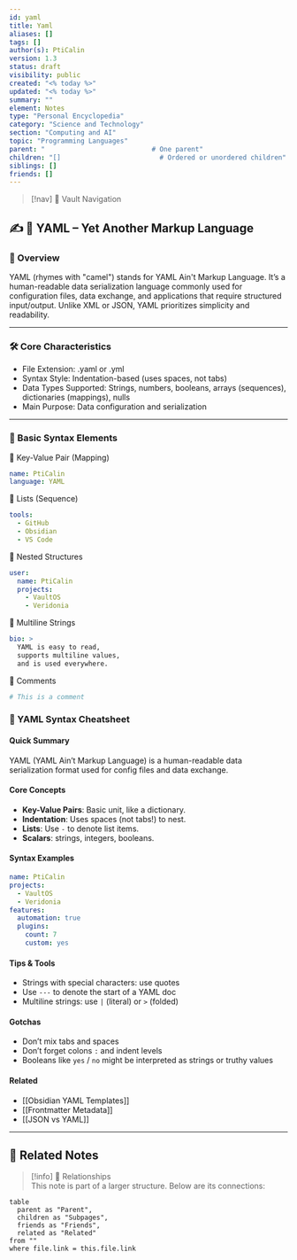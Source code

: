 ```yaml
---
id: yaml
title: Yaml
aliases: []
tags: []
author(s): PtiCalin
version: 1.3
status: draft
visibility: public
created: "<% today %>"
updated: "<% today %>"
summary: ""
element: Notes
type: "Personal Encyclopedia"
category: "Science and Technology"
section: "Computing and AI"
topic: "Programming Languages"
parent: "                           # One parent"
children: "[]                         # Ordered or unordered children"
siblings: []
friends: []
---
```

> [!nav] 🧱 Vault Navigation
<!-- Relative Nav Bars -->
<!-- Notes -->
<!-- Learnings -->
<!-- Libraries -->
<!-- System -->

## ✍️ 🧠 YAML – Yet Another Markup Language

### 🧾 Overview

YAML (rhymes with "camel") stands for YAML Ain't Markup Language. It’s a human-readable data serialization language commonly used for configuration files, data exchange, and applications that require structured input/output. Unlike XML or JSON, YAML prioritizes simplicity and readability.

---

### 🛠️ Core Characteristics

- File Extension: .yaml or .yml
- Syntax Style: Indentation-based (uses spaces, not tabs)
- Data Types Supported: Strings, numbers, booleans, arrays (sequences), dictionaries (mappings), nulls
- Main Purpose: Data configuration and serialization

---

### 🧱 Basic Syntax Elements

🔹 Key-Value Pair (Mapping)

```yaml
name: PtiCalin
language: YAML
```

🔹 Lists (Sequence)

```yaml
tools:
  - GitHub
  - Obsidian
  - VS Code
```

🔹 Nested Structures

```yaml
user:
  name: PtiCalin
  projects:
    - VaultOS
    - Veridonia
```

🔹 Multiline Strings

```yaml
bio: >
  YAML is easy to read,
  supports multiline values,
  and is used everywhere.
```

🔹 Comments

```yaml
# This is a comment
```

### 🧾 YAML Syntax Cheatsheet

#### Quick Summary
YAML (YAML Ain’t Markup Language) is a human-readable data serialization format used for config files and data exchange.

#### Core Concepts
- **Key-Value Pairs**: Basic unit, like a dictionary.
- **Indentation**: Uses spaces (not tabs!) to nest.
- **Lists**: Use `-` to denote list items.
- **Scalars**: strings, integers, booleans.

#### Syntax Examples

```yaml
name: PtiCalin
projects:
  - VaultOS
  - Veridonia
features:
  automation: true
  plugins:
    count: 7
    custom: yes
```

#### Tips & Tools
- Strings with special characters: use quotes
- Use `---` to denote the start of a YAML doc
- Multiline strings: use `|` (literal) or `>` (folded)

#### Gotchas
- Don’t mix tabs and spaces
- Don’t forget colons `:` and indent levels
- Booleans like `yes` / `no` might be interpreted as strings or truthy values

#### Related
- [[Obsidian YAML Templates]]
- [[Frontmatter Metadata]]
- [[JSON vs YAML]]

---

## 🔗 Related Notes

> [!info] 🧠 Relationships  
> This note is part of a larger structure. Below are its connections:

```dataview
table
  parent as "Parent",
  children as "Subpages",
  friends as "Friends",
  related as "Related"
from ""
where file.link = this.file.link
```
